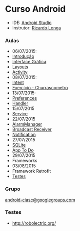 # Curso Android #

* IDE: [Android Studio](https://developer.android.com/sdk/index.html)
* Instrutor: [Ricardo Longa](https://github.com/ricardolonga)

### Aulas ###

* 06/07/2015:
 * [Introdução](http://goo.gl/FUEwNl)
 * [Interface Gráfica](http://goo.gl/bDFWjU)
 * [Layouts](http://goo.gl/bO57Ir)
 * [Activity](http://goo.gl/zr7MVd)
* 08/07/2015:
 * [Intent](http://goo.gl/NQ2tm7)
 * [Exercício - Churrascometro](http://goo.gl/1NnW1V)
* 13/07/2015:
 * [Preferences](http://goo.gl/anL6zo)
 * [Handler](http://goo.gl/Gueo2O)
* 15/07/2015
 * [Service](http://goo.gl/y32x8u)
* 22/07/2015
 * [AlarmManager](http://slides.com/ricardolonga/alarmmanager#/)
 * [Broadcast Receiver](http://slides.com/ricardolonga/broadcastreceiver#/)
 * [Notification](http://slides.com/ricardolonga/notification#/)
* 27/07/2015
 * [SQLite](http://slides.com/ricardolonga/sqlite#/)
 * [App To Do](http://slides.com/ricardolonga/todo#/)
* 29/07/2015
 * Frameworks
* 03/08/2015
 * Framework Retrofit
 * [Testes](http://slides.com/ricardolonga/testing)

### Grupo ###

android-ciasc@googlegroups.com

### Testes ###

* http://robolectric.org/
